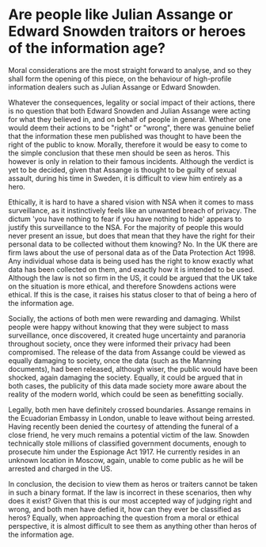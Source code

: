 # Are people like Julian Assange or Edward Snowden traitors or heroes of the information age? 

Moral considerations are the most straight forward to analyse, and so
they shall form the opening of this piece, on the behaviour of high-profile information dealers
such as Julian Assange or Edward Snowden. 

Whatever the consequences, legality or social impact of their actions, there is no question that
both Edward Snowden and Julian Assange were acting for what they believed in, and on behalf of
people in general. Whether one would deem their actions to be "right" or "wrong", there was genuine
belief that the information these men published was thought to have been the right of the public to
know. Morally, therefore it would be easy to come to the simple conclusion that these men should be
seen as heros. This however is only in relation to their famous incidents. Although the verdict is 
yet to be decided, given that Assange is thought to be guilty of sexual assault, during his time in 
Sweden, it is difficult to view him entirely as a hero. 

Ethically, it is hard to have a shared vision with NSA when it comes to mass surveillance, as it
instinctively feels like an unwanted breach of privacy. The dictum 'you have nothing to fear if you
have nothing to hide' appears to justify this surveillance to the NSA. For the majority of people
this would never present an issue, but does that mean that they have the right for their personal
data to be collected without them knowing? No. In the UK there are firm laws about the use of personal
data as of the Data Protection Act 1998. Any individual whose data is being used has the right to know 
exactly what data has been collected on them, and exactly how it is intended to be used. Although the
law is not so firm in the US, it could be argued that the UK take on the situation is more ethical, and
therefore Snowdens actions were ethical. If this is the case, it raises his status closer to that of being
a hero of the information age.

Socially, the actions of both men were rewarding and damaging. Whilst people were happy without knowing
that they were subject to mass surveillance, once discovered, it created huge uncertainty and paranoria
throughout society, once they were informed their privacy had been compromised. The release of the data
from Assange could be viewed as equally damaging to society, once the data (such as the Manning documents),
had been released, although wiser, the public would have been shocked, again damaging the society. Equally,
it could be argued that in both cases, the publicity of this data made society more aware about the reality
of the modern world, which could be seen as benefitting socially.

Legally, both men have definitely crossed boundaries. Assange remains in the Ecuadorian Embassy in London,
unable to leave without being arrested. Having recently been denied the courtesy of attending the funeral
of a close friend, he very much remains a potential victim of the law. Snowden technically stole millions
of classified government documents, enough to prosecute him under the Espionage Act 1917. He currently
resides in an unknown location in Moscow, again, unable to come public as he will be arrested and charged
in the US.

In conclusion, the decision to view them as heros or traiters cannot be taken in such a binary format. If
the law is incorrect in these scenarios, then why does it exist? Given that this is our most accepted way
of judging right and wrong, and both men have defied it, how can they ever be classified as heros? Equally,
when approaching the question from a moral or ethical perspective, it is almost difficult to see them as
anything other than heros of the information age. 

